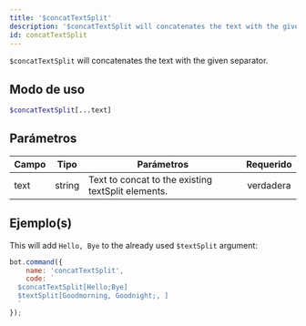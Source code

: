 ```yaml
---
title: '$concatTextSplit'
description: '$concatTextSplit will concatenates the text with the given separator.'
id: concatTextSplit
---
```


`$concatTextSplit` will concatenates the text with the given separator.

## Modo de uso

```php
$concatTextSplit[...text]
```

## Parámetros

| Campo | Tipo   | Parámetros                                         | Requerido |
| ----- | ------ | -------------------------------------------------- |:---------:|
| text  | string | Text to concat to the existing textSplit elements. | verdadera |

## Ejemplo(s)

This will add `Hello, Bye` to the already used `$textSplit` argument:

```javascript
bot.command({
    name: 'concatTextSplit',
    code: `
  $concatTextSplit[Hello;Bye]
  $textSplit[Goodmorning, Goodnight;, ]
  `
});
```
